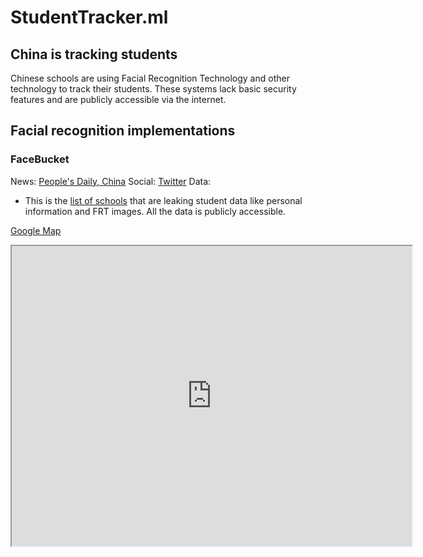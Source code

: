 # StudentTracker.ml

## China is tracking students
Chinese schools are using Facial Recognition Technology and other technology to track their students.
These systems lack basic security features and are publicly accessible via the internet.
 
## Facial recognition implementations

### FaceBucket

News: [People's Daily, China](https://twitter.com/PDChina/status/1080728488825434112)
Social: [Twitter](https://twitter.com/0xDUDE/status/1216035348108713984)
Data:
  * This is the [list of schools](FaceBucket-schools.md) that are leaking student data like personal information and FRT images. All the data is publicly accessible.

[Google Map](https://drive.google.com/open?id=1VdWG_yFtF5C_Fh9YvLKipQ7URahyclbS&usp=sharing)
<iframe src="https://www.google.com/maps/d/u/2/embed?mid=1VdWG_yFtF5C_Fh9YvLKipQ7URahyclbS" width="640" height="480"></iframe>
  
  
